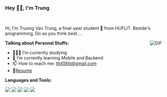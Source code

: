 ### Hey 👋🏽, I'm Trung

<br/>

Hi, I'm Truong Van Trung, a final-year student 🚀 from HUFLIT. Beside's programming, Do as you think best....
  
  <img  align="right" alt="GIF" src="https://media.giphy.com/media/836HiJc7pgzy8iNXCn/giphy.gif" />
 
  
**Talking about Personal Stuffs:**

- 👨🏽‍💻 I’m currently studying
- 🌱 I’m currently learning Mobile and Backend 
- 📫 How to reach me: ttt456tt@gmail.com
- 📝[Resume](https://www.linkedin.com/in/trương-văn-trung-244ba5190/)

**Languages and Tools:**  

<img src="https://img.icons8.com/color/40/000000/golang.png"/>
<img src="https://img.icons8.com/color/40/000000/flutter.png"/>
<img src="https://img.icons8.com/color/40/000000/postgreesql.png"/>
<img src="https://img.icons8.com/color/40/000000/mysql-logo.png"/>
<img src="https://img.icons8.com/color/48/000000/dart.png"/>
